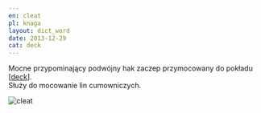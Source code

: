 ```yaml
---
en: cleat
pl: knaga
layout: dict_word
date: 2013-12-29
cat: deck
---
```


Mocne przypominający podwójny hak zaczep przymocowany do pokładu [[deck](/dict/)].  
Służy do mocowanie lin cumowniczych.

![cleat](/img/dict/c/cleat_04.jpg)